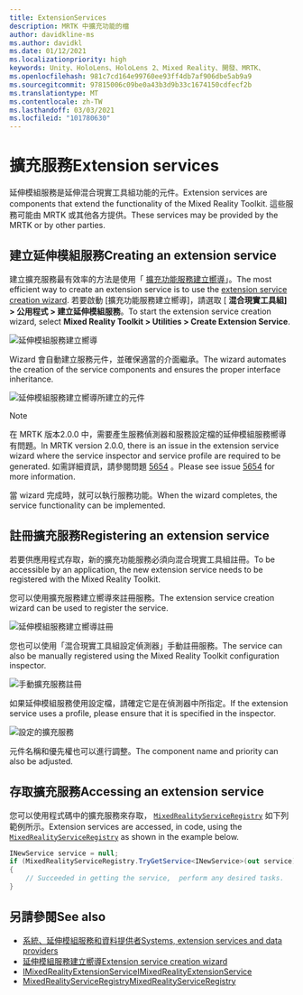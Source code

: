 ```yaml
---
title: ExtensionServices
description: MRTK 中擴充功能的檔
author: davidkline-ms
ms.author: davidkl
ms.date: 01/12/2021
ms.localizationpriority: high
keywords: Unity、HoloLens、HoloLens 2、Mixed Reality、開發、MRTK、
ms.openlocfilehash: 981c7cd164e99760ee93ff4db7af906dbe5ab9a9
ms.sourcegitcommit: 97815006c09be0a43b3d9b33c1674150cdfecf2b
ms.translationtype: MT
ms.contentlocale: zh-TW
ms.lasthandoff: 03/03/2021
ms.locfileid: "101780630"
---
```

# <a name="extension-services"></a><span data-ttu-id="1c12e-104">擴充服務</span><span class="sxs-lookup"><span data-stu-id="1c12e-104">Extension services</span></span>

<span data-ttu-id="1c12e-105">延伸模組服務是延伸混合現實工具組功能的元件。</span><span class="sxs-lookup"><span data-stu-id="1c12e-105">Extension services are components that extend the functionality of the Mixed Reality Toolkit.</span></span> <span data-ttu-id="1c12e-106">這些服務可能由 MRTK 或其他各方提供。</span><span class="sxs-lookup"><span data-stu-id="1c12e-106">These services may be provided by the MRTK or by other parties.</span></span>

## <a name="creating-an-extension-service"></a><span data-ttu-id="1c12e-107">建立延伸模組服務</span><span class="sxs-lookup"><span data-stu-id="1c12e-107">Creating an extension service</span></span>

<span data-ttu-id="1c12e-108">建立擴充服務最有效率的方法是使用「 [擴充功能服務建立嚮導](../Tools/ExtensionServiceCreationWizard.md)」。</span><span class="sxs-lookup"><span data-stu-id="1c12e-108">The most efficient way to create an extension service is to use the [extension service creation wizard](../Tools/ExtensionServiceCreationWizard.md).</span></span>
<span data-ttu-id="1c12e-109">若要啟動 [擴充功能服務建立嚮導]，請選取 [ **混合現實工具組] > 公用程式 > 建立延伸模組服務**。</span><span class="sxs-lookup"><span data-stu-id="1c12e-109">To start the extension service creation wizard, select **Mixed Reality Toolkit > Utilities > Create Extension Service**.</span></span>

![延伸模組服務建立嚮導](../Images/ExtensionWizard/ExtensionServiceCreationWizard.png)

<span data-ttu-id="1c12e-111">Wizard 會自動建立服務元件，並確保適當的介面繼承。</span><span class="sxs-lookup"><span data-stu-id="1c12e-111">The wizard automates the creation of the service components and ensures the proper interface inheritance.</span></span>

![延伸模組服務建立嚮導所建立的元件](../Images/ExtensionWizard/ExtensionServiceComponents.png)

> [!Note]
> <span data-ttu-id="1c12e-113">在 MRTK 版本2.0.0 中，需要產生服務偵測器和服務設定檔的延伸模組服務嚮導有問題。</span><span class="sxs-lookup"><span data-stu-id="1c12e-113">In MRTK version 2.0.0, there is an issue in the extension service wizard where the service inspector and service profile are required to be generated.</span></span> <span data-ttu-id="1c12e-114">如需詳細資訊，請參閱問題 [5654](https://github.com/microsoft/MixedRealityToolkit-Unity/issues/5654) 。</span><span class="sxs-lookup"><span data-stu-id="1c12e-114">Please see issue [5654](https://github.com/microsoft/MixedRealityToolkit-Unity/issues/5654) for more information.</span></span>

<span data-ttu-id="1c12e-115">當 wizard 完成時，就可以執行服務功能。</span><span class="sxs-lookup"><span data-stu-id="1c12e-115">When the wizard completes, the service functionality can be implemented.</span></span>

## <a name="registering-an-extension-service"></a><span data-ttu-id="1c12e-116">註冊擴充服務</span><span class="sxs-lookup"><span data-stu-id="1c12e-116">Registering an extension service</span></span>

<span data-ttu-id="1c12e-117">若要供應用程式存取，新的擴充功能服務必須向混合現實工具組註冊。</span><span class="sxs-lookup"><span data-stu-id="1c12e-117">To be accessible by an application, the new extension service needs to be registered with the Mixed Reality Toolkit.</span></span>

<span data-ttu-id="1c12e-118">您可以使用擴充服務建立嚮導來註冊服務。</span><span class="sxs-lookup"><span data-stu-id="1c12e-118">The extension service creation wizard can be used to register the service.</span></span>

![延伸模組服務建立嚮導註冊](../Images/ExtensionWizard/ExtensionServiceWizardRegister.png)

<span data-ttu-id="1c12e-120">您也可以使用「混合現實工具組設定偵測器」手動註冊服務。</span><span class="sxs-lookup"><span data-stu-id="1c12e-120">The service can also be manually registered using the Mixed Reality Toolkit configuration inspector.</span></span>

![手動擴充服務註冊](../Images/Profiles/RegisterExtensionService.png)

<span data-ttu-id="1c12e-122">如果延伸模組服務使用設定檔，請確定它是在偵測器中所指定。</span><span class="sxs-lookup"><span data-stu-id="1c12e-122">If the extension service uses a profile, please ensure that it is specified in the inspector.</span></span>

![設定的擴充服務](../Images/Profiles/ConfiguredExtensionService.png)

<span data-ttu-id="1c12e-124">元件名稱和優先權也可以進行調整。</span><span class="sxs-lookup"><span data-stu-id="1c12e-124">The component name and priority can also be adjusted.</span></span>

## <a name="accessing-an-extension-service"></a><span data-ttu-id="1c12e-125">存取擴充服務</span><span class="sxs-lookup"><span data-stu-id="1c12e-125">Accessing an extension service</span></span>

<span data-ttu-id="1c12e-126">您可以使用程式碼中的擴充服務來存取， [`MixedRealityServiceRegistry`](xref:Microsoft.MixedReality.Toolkit.MixedRealityServiceRegistry) 如下列範例所示。</span><span class="sxs-lookup"><span data-stu-id="1c12e-126">Extension services are accessed, in code, using the [`MixedRealityServiceRegistry`](xref:Microsoft.MixedReality.Toolkit.MixedRealityServiceRegistry) as shown in the example below.</span></span>

```c#
INewService service = null;
if (MixedRealityServiceRegistry.TryGetService<INewService>(out service))
{
    // Succeeded in getting the service,  perform any desired tasks.
}
```

## <a name="see-also"></a><span data-ttu-id="1c12e-127">另請參閱</span><span class="sxs-lookup"><span data-stu-id="1c12e-127">See also</span></span>

- [<span data-ttu-id="1c12e-128">系統、延伸模組服務和資料提供者</span><span class="sxs-lookup"><span data-stu-id="1c12e-128">Systems, extension services and data providers</span></span>](../../architecture/SystemsExtensionsProviders.md)
- [<span data-ttu-id="1c12e-129">延伸模組服務建立嚮導</span><span class="sxs-lookup"><span data-stu-id="1c12e-129">Extension service creation wizard</span></span>](../Tools/ExtensionServiceCreationWizard.md)
- [<span data-ttu-id="1c12e-130">IMixedRealityExtensionService</span><span class="sxs-lookup"><span data-stu-id="1c12e-130">IMixedRealityExtensionService</span></span>](xref:Microsoft.MixedReality.Toolkit.IMixedRealityExtensionService)
- [<span data-ttu-id="1c12e-131">MixedRealityServiceRegistry</span><span class="sxs-lookup"><span data-stu-id="1c12e-131">MixedRealityServiceRegistry</span></span>](xref:Microsoft.MixedReality.Toolkit.MixedRealityServiceRegistry)
